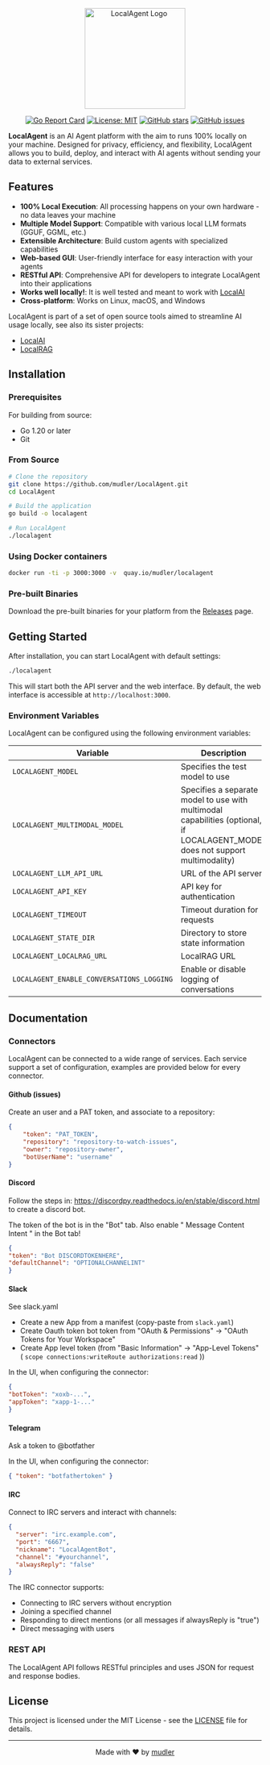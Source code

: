 <p align="center">
  <img src="https://github.com/user-attachments/assets/304ad402-5ddc-441b-a4b9-55ff9eec72be" alt="LocalAgent Logo" width="200"/>
</p>

<div align="center">
  
[![Go Report Card](https://goreportcard.com/badge/github.com/mudler/LocalAgent)](https://goreportcard.com/report/github.com/mudler/LocalAgent)
[![License: MIT](https://img.shields.io/badge/License-MIT-yellow.svg)](https://opensource.org/licenses/MIT)
[![GitHub stars](https://img.shields.io/github/stars/mudler/LocalAgent)](https://github.com/mudler/LocalAgent/stargazers)
[![GitHub issues](https://img.shields.io/github/issues/mudler/LocalAgent)](https://github.com/mudler/LocalAgent/issues)
  
</div>

**LocalAgent** is an AI Agent platform with the aim to runs 100% locally on your machine. Designed for privacy, efficiency, and flexibility, LocalAgent allows you to build, deploy, and interact with AI agents without sending your data to external services.

## Features

- **100% Local Execution**: All processing happens on your own hardware - no data leaves your machine
- **Multiple Model Support**: Compatible with various local LLM formats (GGUF, GGML, etc.)
- **Extensible Architecture**: Build custom agents with specialized capabilities
- **Web-based GUI**: User-friendly interface for easy interaction with your agents
- **RESTful API**: Comprehensive API for developers to integrate LocalAgent into their applications
- **Works well locally!**: It is well tested and meant to work with [LocalAI](https://github.com/mudler/LocalAI)
- **Cross-platform**: Works on Linux, macOS, and Windows

LocalAgent is part of a set of open source tools aimed to streamline AI usage locally, see also its sister projects:

- [LocalAI](https://github.com/mudler/LocalAI)
- [LocalRAG](https://github.com/mudler/LocalRAG)

## Installation

### Prerequisites

For building from source:

- Go 1.20 or later
- Git

### From Source

```bash
# Clone the repository
git clone https://github.com/mudler/LocalAgent.git
cd LocalAgent

# Build the application
go build -o localagent

# Run LocalAgent
./localagent
```

### Using Docker containers

```bash
docker run -ti -p 3000:3000 -v  quay.io/mudler/localagent
```

### Pre-built Binaries

Download the pre-built binaries for your platform from the [Releases](https://github.com/mudler/LocalAgent/releases) page.

## Getting Started

After installation, you can start LocalAgent with default settings:

```bash
./localagent
```

This will start both the API server and the web interface. By default, the web interface is accessible at `http://localhost:3000`.

### Environment Variables

LocalAgent can be configured using the following environment variables:

| Variable                      | Description                                      |
|-------------------------------|--------------------------------------------------|
| `LOCALAGENT_MODEL`                  | Specifies the test model to use                  |
| `LOCALAGENT_MULTIMODAL_MODEL`       | Specifies a separate model to use with multimodal capabilities (optional, if LOCALAGENT_MODEL does not support multimodality)        |
| `LOCALAGENT_LLM_API_URL`                     | URL of the API server                            |
| `LOCALAGENT_API_KEY`                     | API key for authentication                       |
| `LOCALAGENT_TIMEOUT`                     | Timeout duration for requests                    |
| `LOCALAGENT_STATE_DIR`                   | Directory to store state information             |
| `LOCALAGENT_LOCALRAG_URL`                   | LocalRAG URL               |
| `LOCALAGENT_ENABLE_CONVERSATIONS_LOGGING`| Enable or disable logging of conversations       |

## Documentation

### Connectors

LocalAgent can be connected to a wide range of services. Each service support a set of configuration, examples are provided below for every connector.

#### Github (issues)

Create an user and a PAT token, and associate to a repository:

```json
{
	"token": "PAT_TOKEN",
    "repository": "repository-to-watch-issues",
    "owner": "repository-owner",
    "botUserName": "username"
}
```

#### Discord

Follow the steps in: https://discordpy.readthedocs.io/en/stable/discord.html to create a discord bot.   

The token of the bot is in the "Bot" tab. Also enable " Message Content Intent " in the Bot tab!

```json
{
"token": "Bot DISCORDTOKENHERE",
"defaultChannel": "OPTIONALCHANNELINT"
}
```

#### Slack

See slack.yaml

- Create a new App from a manifest (copy-paste from `slack.yaml`)
- Create Oauth token bot token from "OAuth & Permissions" -> "OAuth Tokens for Your Workspace"
- Create App level token (from "Basic Information" -> "App-Level Tokens" ( `scope connections:writeRoute authorizations:read` ))

In the UI, when configuring the connector:

```json
{
"botToken": "xoxb-...",
"appToken": "xapp-1-..."
}
```

#### Telegram

Ask a token to @botfather

In the UI, when configuring the connector:

```json
{ "token": "botfathertoken" }
```

#### IRC

Connect to IRC servers and interact with channels:

```json
{
  "server": "irc.example.com",
  "port": "6667",
  "nickname": "LocalAgentBot",
  "channel": "#yourchannel",
  "alwaysReply": "false"
}
```

The IRC connector supports:
- Connecting to IRC servers without encryption
- Joining a specified channel
- Responding to direct mentions (or all messages if alwaysReply is "true")
- Direct messaging with users

### REST API

The LocalAgent API follows RESTful principles and uses JSON for request and response bodies.





## License

This project is licensed under the MIT License - see the [LICENSE](LICENSE) file for details.

---

<p align="center">
  Made with ❤️ by <a href="https://github.com/mudler">mudler</a>
</p>
